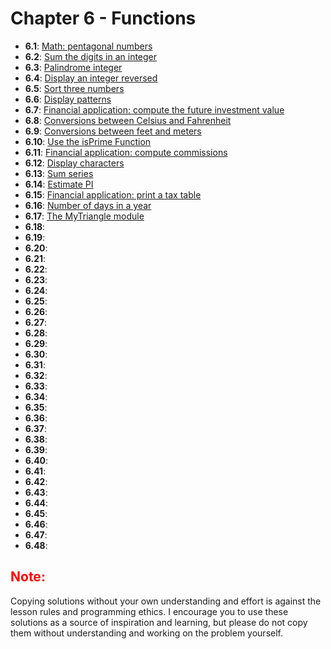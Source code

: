 # Chapter 6 - Functions

- **6.1**: [Math: pentagonal numbers](./tasks/6.1.py)
- **6.2**: [Sum the digits in an integer](./tasks/6.2.py)
- **6.3**: [Palindrome integer](./tasks/6.3.py)
- **6.4**: [Display an integer reversed](./tasks/6.4.py)
- **6.5**: [Sort three numbers](./tasks/6.5.py)
- **6.6**: [Display patterns](./tasks/6.6.py)
- **6.7**: [Financial application: compute the future investment value](./tasks/6.7.py)
- **6.8**: [Conversions between Celsius and Fahrenheit](./tasks/6.8.py)
- **6.9**: [Conversions between feet and meters](./tasks/6.9.py)
- **6.10**: [Use the isPrime Function](./tasks/6.10.py)
- **6.11**: [Financial application: compute commissions](./tasks/6.11.py)
- **6.12**: [Display characters](./tasks/6.12.py)
- **6.13**: [Sum series](./tasks/6.13.py)
- **6.14**: [Estimate PI](./tasks/6.14.py)
- **6.15**: [Financial application: print a tax table](./tasks/6.15.py)
- **6.16**: [Number of days in a year](./tasks/6.16.py)
- **6.17**: [The MyTriangle module](./tasks/6.17.py)
- **6.18**: [](./tasks/6.18.py)
- **6.19**: [](./tasks/6.19.py)
- **6.20**: [](./tasks/6.20.py)
- **6.21**: [](./tasks/6.21.py)
- **6.22**: [](./tasks/6.22.py)
- **6.23**: [](./tasks/6.23.py)
- **6.24**: [](./tasks/6.24.py)
- **6.25**: [](./tasks/6.25.py)
- **6.26**: [](./tasks/6.26.py)
- **6.27**: [](./tasks/6.27.py)
- **6.28**: [](./tasks/6.28.py)
- **6.29**: [](./tasks/6.29.py)
- **6.30**: [](./tasks/6.30.py)
- **6.31**: [](./tasks/6.31.py)
- **6.32**: [](./tasks/6.32.py)
- **6.33**: [](./tasks/6.33.py)
- **6.34**: [](./tasks/6.34.py)
- **6.35**: [](./tasks/6.35.py)
- **6.36**: [](./tasks/6.36.py)
- **6.37**: [](./tasks/6.37.py)
- **6.38**: [](./tasks/6.38.py)
- **6.39**: [](./tasks/6.39.py)
- **6.40**: [](./tasks/6.40.py)
- **6.41**: [](./tasks/6.41.py)
- **6.42**: [](./tasks/6.42.py)
- **6.43**: [](./tasks/6.43.py)
- **6.44**: [](./tasks/6.44.py)
- **6.45**: [](./tasks/6.45.py)
- **6.46**: [](./tasks/6.46.py)
- **6.47**: [](./tasks/6.47.py)
- **6.48**: [](./tasks/6.48.py)

<h2 style="color:red">Note:</h2>

Copying solutions without your own understanding and effort is against the lesson rules and programming ethics. I encourage you to use these solutions as a source of inspiration and learning, but please do not copy them without understanding and working on the problem yourself.
